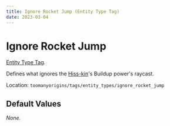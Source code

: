 ```yaml
---
title: Ignore Rocket Jump (Entity Type Tag)
date: 2023-03-04
---
```

# Ignore Rocket Jump

[Entity Type Tag](../tags.md).

Defines what ignores the [Hiss-kin](../../origins/toomanyorigins/hisskin.md)'s Buildup power's raycast.

Location: `toomanyorigins/tags/entity_types/ignore_rocket_jump`

## Default Values

*None.*